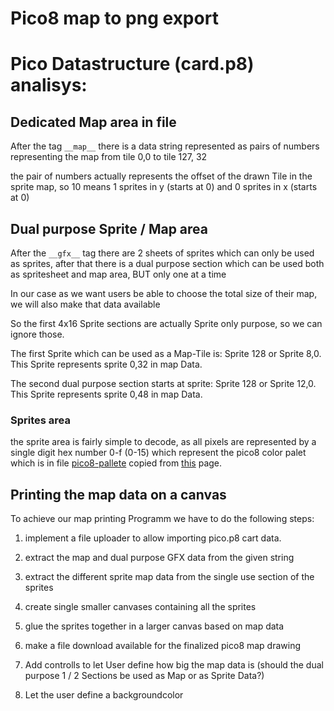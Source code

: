 # Pico8 map to png export

# Pico Datastructure (card.p8) analisys:

## Dedicated Map area in file

After the tag ```__map__```  there is a data string represented as pairs of numbers representing the map from tile 0,0 to tile 127, 32

the pair of numbers actually represents the offset of the drawn Tile in the sprite map, so 10 means 1 sprites in y (starts at 0) and 0 sprites in x (starts at 0)

## Dual purpose Sprite / Map area

After the ```__gfx__``` tag there are 2 sheets of sprites which can only be used as sprites, after that there is a dual purpose section which can be used both as 
spritesheet and map area, BUT only one at a time

In our case as we want users be able to choose the total size of their map, we will also make that data available

So the first 4x16 Sprite sections are actually Sprite only purpose, so we can ignore those. 

The first Sprite which can be used as a Map-Tile is: Sprite 128 or Sprite 8,0. This Sprite represents sprite 0,32 in map Data. 

The second dual purpose section starts at sprite: Sprite 128 or Sprite 12,0. This Sprite represents sprite 0,48 in map Data. 

### Sprites area

the sprite area is fairly simple to decode, as all pixels are represented by a single digit hex number 0-f (0-15) which represent the pico8 color palet which is in file [pico8-pallete](scripts/pico8Colors.js) copied from [this](https://lospec.com/palette-list/pico-8) page.

## Printing the map data on a canvas

To achieve our map printing Programm we have to do the following steps:
1. implement a file uploader to allow importing pico.p8 cart data.
2. extract the map and dual purpose GFX data from the given string
3. extract the different sprite map data from the single use section of the sprites
4. create single smaller canvases containing all the sprites
5. glue the sprites together in a larger canvas based on map data
6. make a file download available for the finalized pico8 map drawing

7. Add controlls to let User define how big the map data is (should the dual purpose 1 / 2 Sections be used as Map or as Sprite Data?)
8. Let the user define a backgroundcolor
